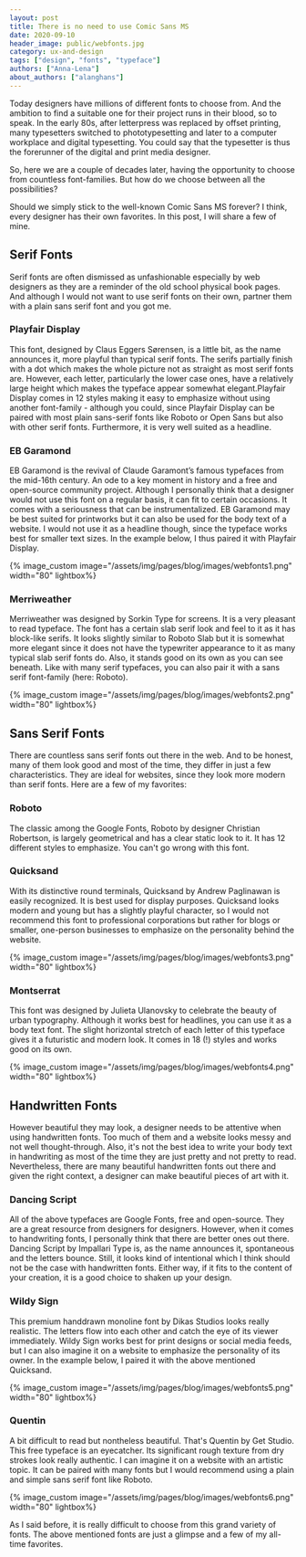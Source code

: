 ```yaml
---
layout: post
title: There is no need to use Comic Sans MS 
date: 2020-09-10
header_image: public/webfonts.jpg
category: ux-and-design
tags: ["design", "fonts", "typeface"]
authors: ["Anna-Lena"]
about_authors: ["alanghans"]
---
```


Today designers have millions of different fonts to choose from.
And the ambition to find a suitable one for their project runs in their blood, so to speak.
In the early 80s, after letterpress was replaced by offset printing, many typesetters switched to phototypesetting and later to a computer workplace and digital typesetting.
You could say that the typesetter is thus the forerunner of the digital and print media designer.

So, here we are a couple of decades later, having the opportunity to choose from countless font-families.
But how do we choose between all the possibilities?

Should we simply stick to the well-known Comic Sans MS forever?
I think, every designer has their own favorites.
In this post, I will share a few of mine.

## Serif Fonts

Serif fonts are often dismissed as unfashionable especially by web designers as they are a reminder of the old school physical book pages.
And although I would not want to use serif fonts on their own, partner them with a plain sans serif font and you got me.

### Playfair Display

This font, designed by Claus Eggers Sørensen, is a little bit, as the name announces it, more playful than typical serif fonts.
The serifs partially finish with a dot which makes the whole picture not as straight as most serif fonts are.
However, each letter, particularly the lower case ones, have a relatively large height which makes the typeface appear somewhat elegant.Playfair Display comes in 12 styles making it easy to emphasize without using another font-family - although you could, since Playfair Display can be paired with most plain sans-serif fonts like Roboto or Open Sans but also with other serif fonts.
Furthermore, it is very well suited as a headline.

### EB Garamond

EB Garamond is the revival of Claude Garamont’s famous typefaces from the mid-16th century.
An ode to a key moment in history and a free and open-source community project.
Although I personally think that a designer would not use this font on a regular basis, it can fit to certain occasions.
It comes with a seriousness that can be instrumentalized.
EB Garamond may be best suited for printworks but it can also be used for the body text of a website.
I would not use it as a headline though, since the typeface works best for smaller text sizes.
In the example below, I thus paired it with Playfair Display.

{% image_custom image="/assets/img/pages/blog/images/webfonts1.png" width="80" lightbox%}

### Merriweather

Merriweather was designed by Sorkin Type for screens.
It is a very pleasant to read typeface.
The font has a certain slab serif look and feel to it as it has block-like serifs.
It looks slightly similar to Roboto Slab but it is somewhat more elegant since it does not have the typewriter appearance to it as many typical slab serif fonts do.
Also, it stands good on its own as you can see beneath.
Like with many serif typefaces, you can also pair it with a sans serif font-family (here: Roboto).

{% image_custom image="/assets/img/pages/blog/images/webfonts2.png" width="80" lightbox%}

## Sans Serif Fonts

There are countless sans serif fonts out there in the web.
And to be honest, many of them look good and most of the time, they differ in just a few characteristics.
They are ideal for websites, since they look more modern than serif fonts.
Here are a few of my favorites:

### Roboto

The classic among the Google Fonts, Roboto by designer Christian Robertson, is largely geometrical and has a clear static look to it.
It has 12 different styles to emphasize.
You can't go wrong with this font.

### Quicksand

With its distinctive round terminals, Quicksand by Andrew Paglinawan is easily recognized.
It is best used for display purposes.
Quicksand looks modern and young but has a slightly playful character, so I would not recommend this font to professional corporations but rather for blogs or smaller, one-person businesses to emphasize on the personality behind the website.

{% image_custom image="/assets/img/pages/blog/images/webfonts3.png" width="80" lightbox%}

### Montserrat

This font was designed by Julieta Ulanovsky to celebrate the beauty of urban typography.
Although it works best for headlines, you can use it as a body text font.
The slight horizontal stretch of each letter of this typeface gives it a futuristic and modern look.
It comes in 18 (!) styles and works good on its own.

{% image_custom image="/assets/img/pages/blog/images/webfonts4.png" width="80" lightbox%}

## Handwritten Fonts

However beautiful they may look, a designer needs to be attentive when using handwritten fonts.
Too much of them and a website looks messy and not well thought-through.
Also, it's not the best idea to write your body text in handwriting as most of the time they are just pretty and not pretty to read.
Nevertheless, there are many beautiful handwritten fonts out there and given the right context, a designer can make beautiful pieces of art with it.

### Dancing Script

All of the above typefaces are Google Fonts, free and open-source.
They are a great resource from designers for designers.
However, when it comes to handwriting fonts, I personally think that there are better ones out there.
Dancing Script by Impallari Type is, as the name announces it, spontaneous and the letters bounce.
Still, it looks kind of intentional which I think should not be the case with handwritten fonts.
Either way, if it fits to the content of your creation, it is a good choice to shaken up your design.

### Wildy Sign

This premium handdrawn monoline font by Dikas Studios looks really realistic.
The letters flow into each other and catch the eye of its viewer immediately.
Wildy Sign works best for print designs or social media feeds, but I can also imagine it on a website to emphasize the personality of its owner.
In the example below, I paired it with the above mentioned Quicksand.

{% image_custom image="/assets/img/pages/blog/images/webfonts5.png" width="80" lightbox%}

### Quentin

A bit difficult to read but nontheless beautiful.
That's Quentin by Get Studio.
This free typeface is an eyecatcher.
Its significant rough texture from dry strokes look really authentic.
I can imagine it on a website with an artistic topic.
It can be paired with many fonts but I would recommend using a plain and simple sans serif font like Roboto.

{% image_custom image="/assets/img/pages/blog/images/webfonts6.png" width="80" lightbox%}

As I said before, it is really difficult to choose from this grand variety of fonts.
The above mentioned fonts are just a glimpse and a few of my all-time favorites.